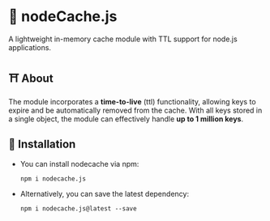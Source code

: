 # 🍁 nodeCache.js

A lightweight in-memory cache module with TTL support for node.js applications. 
## ⛩️ About
The module incorporates a **time-to-live** (ttl) functionality, allowing keys to expire and be automatically removed from the cache. With all keys stored in a single object, the module can effectively handle **up to 1 million keys**.

## 📝 Installation
- You can install nodecache via npm:
    ```shell
    npm i nodecache.js
    ```
- Alternatively, you can save the latest dependency:
    ```shell
    npm i nodecache.js@latest --save
    ```
